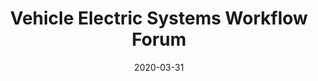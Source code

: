 ---
title: Vehicle Electric Systems Workflow Forum
summary: "The VES-WF is an association of companies that are active in the field of wiring harness design and manufacturing.<br/>


The objective with regard to a model-based development process is the definition of an integrated and complete digital product model of the vehicle electric system."
tags:
- Project Group
date: "2020-03-31"

# Optional external URL for project (replaces project detail page).
external_link: https://www.prostep.org/en/projects/pdm-for-vehicle-electric-systems-pdm4ves/

image:
  focal_point: Smart

weight: 10
---